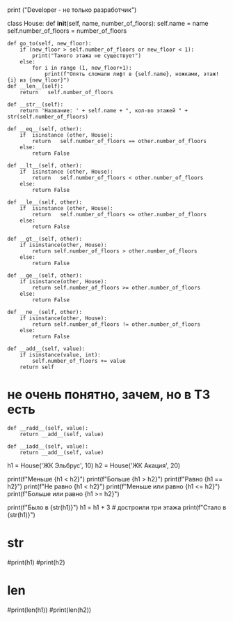 #
print  ("Developer - не только разработчик")

class House:
    def __init__(self, name, number_of_floors):
        self.name = name
        self.number_of_floors = number_of_floors

    def go_to(self, new_floor):
        if (new_floor > self.number_of_floors or new_floor < 1):
            print("Такого этажа не существует")
        else:
            for i in range (1, new_floor+1):
                print(f"Опять сломали лифт в {self.name}, ножками, этаж!  {i} из {new_floor}")
    def __len__(self):
        return   self.number_of_floors

    def __str__(self):
        return 'Название: ' + self.name + ", кол-во этажей " + str(self.number_of_floors)

    def __eq__(self, other):
        if  isinstance (other, House):
            return   self.number_of_floors == other.number_of_floors
        else:
            return False

    def __lt__(self, other):
        if  isinstance (other, House):
            return   self.number_of_floors < other.number_of_floors
        else:
            return False

    def __le__(self, other):
        if  isinstance (other, House):
            return   self.number_of_floors <= other.number_of_floors
        else:
            return False

    def __gt__(self, other):
        if isinstance(other, House):
            return self.number_of_floors > other.number_of_floors
        else:
            return False

    def __ge__(self, other):
        if isinstance(other, House):
            return self.number_of_floors >= other.number_of_floors
        else:
            return False

    def __ne__(self, other):
        if isinstance(other, House):
            return self.number_of_floors != other.number_of_floors
        else:
            return False

    def __add__(self, value):
        if isinstance(value, int):
            self.number_of_floors += value
        return self


# не очень понятно, зачем, но в ТЗ есть
    def __radd__(self, value):
        return __add__(self, value)

    def __iadd__(self, value):
        return __add__(self, value)



h1 = House('ЖК Эльбрус', 10)
h2 = House('ЖК Акация', 20)


print(f"Меньше {h1 < h2}")
print(f"Больше {h1 > h2}")
print(f"Равно {h1 == h2}")
print(f"Не равно {h1 < h2}")
print(f"Меньше или равно {h1 <= h2}")
print(f"Больше или равно {h1 >= h2}")


print(f"Было в {str(h1)}")
h1 = h1 + 3 # достроили три этажа
print(f"Стало в {str(h1)}")




# __str__
#print(h1)
#print(h2)

# __len__
#print(len(h1))
#print(len(h2))
